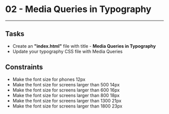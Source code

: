 # 02 - Media Queries in Typography

---

## Tasks

- Create an **"index.html"** file with title - **Media Queries in Typography**
- Update your typography CSS file with Media Queries

## Constraints

- Make the font size for phones 12px
- Make the font size for screens larger than 500 14px
- Make the font size for screens larger than 600 16px
- Make the font size for screens larger than 800 18px
- Make the font size for screens larger than 1300 21px
- Make the font size for screens larger than 1800 23px